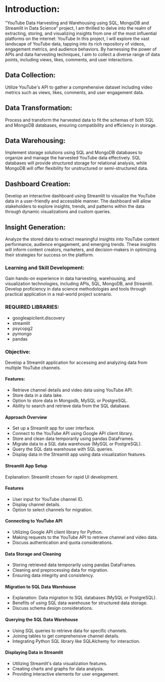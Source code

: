 # Introduction:
"YouTube Data Harvesting and Warehousing using SQL, MongoDB and Streamlit in Data Science" project, I am thrilled to delve into the realm of extracting, storing, and visualizing insights from one of the most influential platforms on the internet: YouTube
In this project, I will explore the vast landscape of YouTube data, tapping into its rich repository of videos, engagement metrics, and audience behaviors. By harnessing the power of APIs and data harvesting techniques, I aim to collect a diverse range of data points, including views, likes, comments, and user interactions.

## Data Collection: 
Utilize YouTube's API to gather a comprehensive dataset including video metrics such as views, likes, comments, and user engagement data.

## Data Transformation: 
Process and transform the harvested data to fit the schemas of both SQL and MongoDB databases, ensuring compatibility and efficiency in storage.

## Data Warehousing: 
Implement storage solutions using SQL and MongoDB databases to organize and manage the harvested YouTube data effectively. SQL databases will provide structured storage for relational analysis, while MongoDB will offer flexibility for unstructured or semi-structured data.

## Dashboard Creation:
Develop an interactive dashboard using Streamlit to visualize the YouTube data in a user-friendly and accessible manner. The dashboard will allow stakeholders to explore insights, trends, and patterns within the data through dynamic visualizations and custom queries.

## Insight Generation:
Analyze the stored data to extract meaningful insights into YouTube content performance, audience engagement, and emerging trends. These insights will inform content creators, marketers, and decision-makers in optimizing their strategies for success on the platform.

### Learning and Skill Development:
Gain hands-on experience in data harvesting, warehousing, and visualization technologies, including APIs, SQL, MongoDB, and Streamlit. Develop proficiency in data science methodologies and tools through practical application in a real-world project scenario.

### REQUIRED LIBRARIES:
-	googleapiclient.discovery
-	streamlit
-	psycopg2
-	pymongo
-	pandas

### Objective: 
Develop a Streamlit application for accessing and analyzing data from multiple YouTube channels.

#### Features:
-	Retrieve channel details and video data using YouTube API.
-	Store data in a data lake.
-	Option to store data in Mongodb, MySQL or PostgreSQL.
-	Ability to search and retrieve data from the SQL database.

#### Approach Overview
-	Set up a Streamlit app for user interface.
-	Connect to the YouTube API using Google API client library.
-	Store and clean data temporarily using pandas DataFrames.
-	Migrate data to a SQL data warehouse (MySQL or PostgreSQL).
-	Query the SQL data warehouse with SQL queries.
-	Display data in the Streamlit app using data visualization features.

#### Streamlit App Setup
Explanation: Streamlit chosen for rapid UI development.

#### Features 
-	User input for YouTube channel ID.
-	Display channel details.
-	Option to select channels for migration.

#### Connecting to YouTube API
-	Utilizing Google API client library for Python.
-	Making requests to the YouTube API to retrieve channel and video data.
-	Discuss authentication and quota considerations.

#### Data Storage and Cleaning
-	Storing retrieved data temporarily using pandas DataFrames.
-	Cleaning and preprocessing data for migration.
-	Ensuring data integrity and consistency.

#### Migration to SQL Data Warehouse
-	Explanation: Data migration to SQL databases (MySQL or PostgreSQL).
-	Benefits of using SQL data warehouse for structured data storage.
-	Discuss schema design considerations.

#### Querying the SQL Data Warehouse
-	Using SQL queries to retrieve data for specific channels.
-	Joining tables to get comprehensive channel details.
-	Integrating Python SQL library like SQLAlchemy for interaction.

#### Displaying Data in Streamlit
-	Utilizing Streamlit's data visualization features.
-	Creating charts and graphs for data analysis.
-	Providing interactive elements for user engagement.



